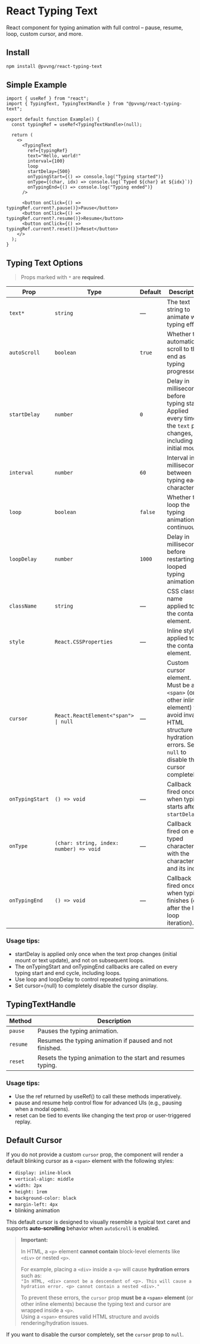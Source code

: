 # React Typing Text

React component for typing animation with full control – pause, resume, loop, custom cursor, and more.

## Install

```bash
npm install @pvvng/react-typing-text
```

## Simple Example

```tsx
import { useRef } from "react";
import { TypingText, TypingTextHandle } from "@pvvng/react-typing-text";

export default function Example() {
  const typingRef = useRef<TypingTextHandle>(null);

  return (
    <>
      <TypingText
        ref={typingRef}
        text="Hello, world!"
        interval={100}
        loop
        startDelay={500}
        onTypingStart={() => console.log("Typing started")}
        onType={(char, idx) => console.log(`Typed ${char} at ${idx}`)}
        onTypingEnd={() => console.log("Typing ended")}
      />

      <button onClick={() => typingRef.current?.pause()}>Pause</button>
      <button onClick={() => typingRef.current?.resume()}>Resume</button>
      <button onClick={() => typingRef.current?.reset()}>Reset</button>
    </>
  );
}
```

## Typing Text Options

> Props marked with `*` are **required**.

| Prop            | Type                                    | Default | Description                                                                                                                                                            |
| --------------- | --------------------------------------- | ------- | ---------------------------------------------------------------------------------------------------------------------------------------------------------------------- |
| `text*`         | `string`                                | —       | The text string to animate with typing effect.                                                                                                                         |
| `autoScroll`    | `boolean`                               | `true`  | Whether to automatically scroll to the end as typing progresses.                                                                                                       |
| `startDelay`    | `number`                                | `0`     | Delay in milliseconds before typing starts. Applied every time the `text` prop changes, including initial mount.                                                       |
| `interval`      | `number`                                | `60`    | Interval in milliseconds between typing each character.                                                                                                                |
| `loop`          | `boolean`                               | `false` | Whether to loop the typing animation continuously.                                                                                                                     |
| `loopDelay`     | `number`                                | `1000`  | Delay in milliseconds before restarting the looped typing animation.                                                                                                   |
| `className`     | `string`                                | —       | CSS class name applied to the container element.                                                                                                                       |
| `style`         | `React.CSSProperties`                   | —       | Inline styles applied to the container element.                                                                                                                        |
| `cursor`        | `React.ReactElement<"span"> \| null`    | —       | Custom cursor element. Must be a `<span>` (or other inline element) to avoid invalid HTML structure and hydration errors. Set `null` to disable the cursor completely. |
| `onTypingStart` | `() => void`                            | —       | Callback fired once when typing starts after `startDelay`.                                                                                                             |
| `onType`        | `(char: string, index: number) => void` | —       | Callback fired on each typed character with the character and its index.                                                                                               |
| `onTypingEnd`   | `() => void`                            | —       | Callback fired once when typing finishes (or after the last loop iteration).                                                                                           |

### Usage tips:

- startDelay is applied only once when the text prop changes (initial mount or text update), and not on subsequent loops.
- The onTypingStart and onTypingEnd callbacks are called on every typing start and end cycle, including loops.
- Use loop and loopDelay to control repeated typing animations.
- Set cursor={null} to completely disable the cursor display.

## TypingTextHandle

| Method   | Description                                                  |
| -------- | ------------------------------------------------------------ |
| `pause`  | Pauses the typing animation.                                 |
| `resume` | Resumes the typing animation if paused and not finished.     |
| `reset`  | Resets the typing animation to the start and resumes typing. |

### Usage tips:

- Use the ref returned by useRef<TypingTextHandle>() to call these methods imperatively.
- pause and resume help control flow for advanced UIs (e.g., pausing when a modal opens).
- reset can be tied to events like changing the text prop or user-triggered replay.

## Default Cursor

If you do not provide a custom `cursor` prop, the component will render a default blinking cursor as a `<span>` element with the following styles:

- `display: inline-block`
- `vertical-align: middle`
- `width: 2px`
- `height: 1rem`
- `background-color: black`
- `margin-left: 4px`
- blinking animation

This default cursor is designed to visually resemble a typical text caret and supports **auto-scrolling** behavior when `autoScroll` is enabled.

> **Important:**
>
> In HTML, a `<p>` element **cannot contain** block-level elements like `<div>` or nested `<p>`.
>
> For example, placing a `<div>` inside a `<p>` will cause **hydration errors** such as:  
> `"In HTML, <div> cannot be a descendant of <p>. This will cause a hydration error. <p> cannot contain a nested <div>."`
>
> To prevent these errors, the `cursor` prop **must be a `<span>` element** (or other inline elements) because the typing text and cursor are wrapped inside a `<p>`.  
> Using a `<span>` ensures valid HTML structure and avoids rendering/hydration issues.

If you want to disable the cursor completely, set the `cursor` prop to `null`.
